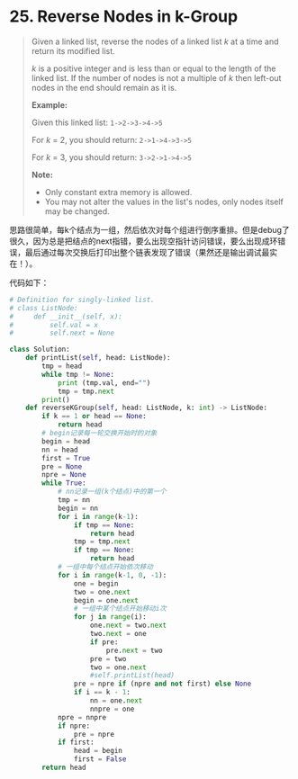 # 25. Reverse Nodes in k-Group

> Given a linked list, reverse the nodes of a linked list *k* at a time and return its modified list.
>
> *k* is a positive integer and is less than or equal to the length of the linked list. If the number of nodes is not a multiple of *k* then left-out nodes in the end should remain as it is.
>
> 
>
> **Example:**
>
> Given this linked list: `1->2->3->4->5`
>
> For *k* = 2, you should return: `2->1->4->3->5`
>
> For *k* = 3, you should return: `3->2->1->4->5`
>
> **Note:**
>
> - Only constant extra memory is allowed.
> - You may not alter the values in the list's nodes, only nodes itself may be changed.

思路很简单，每k个结点为一组，然后依次对每个组进行倒序重排。但是debug了很久，因为总是把结点的next指错，要么出现空指针访问错误，要么出现成环错误，最后通过每次交换后打印出整个链表发现了错误（果然还是输出调试最实在！）。

代码如下：

```python
# Definition for singly-linked list.
# class ListNode:
#     def __init__(self, x):
#         self.val = x
#         self.next = None

class Solution:
    def printList(self, head: ListNode):
        tmp = head
        while tmp != None:
            print (tmp.val, end="")
            tmp = tmp.next
        print()
    def reverseKGroup(self, head: ListNode, k: int) -> ListNode:
        if k == 1 or head == None:
            return head
        # begin记录每一轮交换开始时的对象
        begin = head
        nn = head
        first = True
        pre = None
        npre = None
        while True:
            # nn记录一组(k个结点)中的第一个
            tmp = nn
            begin = nn
            for i in range(k-1):
                if tmp == None:
                    return head
                tmp = tmp.next
                if tmp == None:
                    return head
            # 一组中每个结点开始依次移动
            for i in range(k-1, 0, -1):
                one = begin
                two = one.next
                begin = one.next
                # 一组中某个结点开始移动i次
                for j in range(i):
                    one.next = two.next
                    two.next = one
                    if pre:
                        pre.next = two
                    pre = two
                    two = one.next
                    #self.printList(head)
                pre = npre if (npre and not first) else None
                if i == k - 1:
                    nn = one.next
                    nnpre = one
            npre = nnpre
            if npre:
                pre = npre
            if first:
                head = begin
                first = False
        return head
```

